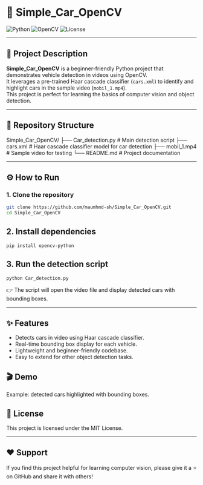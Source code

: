 # 🚗 Simple_Car_OpenCV

![Python](https://img.shields.io/badge/Python-3.x-blue?style=flat-square&logo=python)
![OpenCV](https://img.shields.io/badge/OpenCV-4.x-green?style=flat-square&logo=opencv)
![License](https://img.shields.io/badge/License-MIT-yellow?style=flat-square)

---

## 📄 Project Description

**Simple_Car_OpenCV** is a beginner-friendly Python project that demonstrates vehicle detection in videos using OpenCV.  
It leverages a pre-trained Haar cascade classifier (`cars.xml`) to identify and highlight cars in the sample video (`mobil_1.mp4`).  
This project is perfect for learning the basics of computer vision and object detection.

---

## 📁 Repository Structure

Simple_Car_OpenCV/
├── Car_detection.py # Main detection script
├── cars.xml # Haar cascade classifier model for car detection
├── mobil_1.mp4 # Sample video for testing
└── README.md # Project documentation


---

## ⚙️ How to Run

### 1. Clone the repository

```bash
git clone https://github.com/maumhmd-sh/Simple_Car_OpenCV.git
cd Simple_Car_OpenCV
```
## 2. Install dependencies
```
pip install opencv-python
```

## 3. Run the detection script
```
python Car_detection.py
```

👉 The script will open the video file and display detected cars with bounding boxes.

---

## ✨ Features
- Detects cars in video using Haar cascade classifier.
- Real-time bounding box display for each vehicle.
- Lightweight and beginner-friendly codebase.
- Easy to extend for other object detection tasks.

## 🎬 Demo
Example: detected cars highlighted with bounding boxes.

## 📝 License
This project is licensed under the MIT License.

---

## ❤️ Support
If you find this project helpful for learning computer vision,
please give it a ⭐ on GitHub and share it with others!
